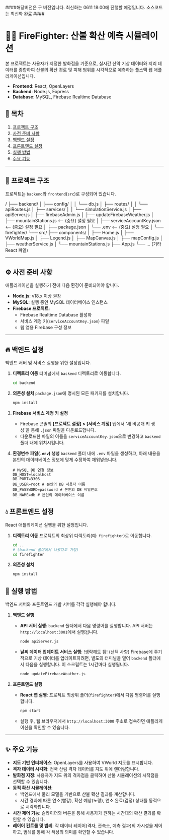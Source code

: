 ####해당버전은 구 버전입니다. 최신화는 0611 18:00에 진행할 예정입니다. 소스코드는 최신화 완료 ####


# 👨‍🚒 FireFighter: 산불 확산 예측 시뮬레이션

본 프로젝트는 사용자가 지정한 발화점을 기준으로, 실시간 산악 기상 데이터와 지리 데이터를 종합하여 산불의 확산 경로 및 피해 범위를 시각적으로 예측하는 풀스택 웹 애플리케이션입니다.

- **Frontend**: React, OpenLayers
- **Backend**: Node.js, Express
- **Database**: MySQL, Firebase Realtime Database

## 📝 목차

1.  [프로젝트 구조](#-프로젝트-구조)
2.  [사전 준비 사항](#-사전-준비-사항)
3.  [백엔드 설정](#-백엔드-설정)
4.  [프론트엔드 설정](#-프론트엔드-설정)
5.  [실행 방법](#-실행-방법)
6.  [주요 기능](#-주요-기능)

---

## 📁 프로젝트 구조

프로젝트는 `backend`와 `frontend`(`src`)로 구성되어 있습니다.

/
├── backend/
│   ├── config/
│   │   └── db.js
│   ├── routes/
│   │   └── apiRoutes.js
│   ├── services/
│   │   └── simulationService.js
│   ├── apiServer.js
│   ├── firebaseAdmin.js
│   ├── updateFirebaseWeather.js
│   ├── mountainStations.js  <-- (중요) 설정 필요
│   ├── serviceAccountKey.json <-- (중요) 설정 필요
│   ├── package.json
│   └── .env                   <-- (중요) 설정 필요
│
└── firefighter/
└── src/
    ├── components/
    │   ├── Home.js
    │   ├── VWorldMap.js
    │   ├── Legend.js
    │   ├── MapCanvas.js
    │   ├── mapConfig.js
    │   ├── weatherService.js
    │   └── mountainStations.js
    ├── App.js
    └── ... (기타 React 파일)

---

## ⚙️ 사전 준비 사항

애플리케이션을 실행하기 전에 다음 환경이 준비되어야 합니다.

- **Node.js**: v18.x 이상 권장
- **MySQL**: 실행 중인 MySQL 데이터베이스 인스턴스
- **Firebase 프로젝트**:
    - Firebase Realtime Database 활성화
    - 서비스 계정 키(`serviceAccountKey.json`) 파일
    - 웹 앱용 Firebase 구성 정보

---

## 🔥 백엔드 설정

백엔드 서버 및 서비스 실행을 위한 설정입니다.

1.  **디렉토리 이동**
    터미널에서 `backend` 디렉토리로 이동합니다.
    ```bash
    cd backend
    ```

2.  **의존성 설치**
    `package.json`에 명시된 모든 패키지를 설치합니다.
    ```bash
    npm install
    ```

3.  **Firebase 서비스 계정 키 설정**
    - Firebase 콘솔의 **[프로젝트 설정] > [서비스 계정]** 탭에서 '새 비공개 키 생성'을 통해 `.json` 파일을 다운로드합니다.
    - 다운로드한 파일의 이름을 `serviceAccountKey.json`으로 변경하고 `backend` 폴더 내에 위치시킵니다.

4.  **환경변수 파일(`.env`) 생성**
    `backend` 폴더 내에 `.env` 파일을 생성하고, 아래 내용을 본인의 데이터베이스 정보에 맞게 수정하여 채워넣습니다.
    ```env
    # MySQL DB 연결 정보
    DB_HOST=localhost
    DB_PORT=3306
    DB_USER=root # 본인의 DB 사용자 이름
    DB_PASSWORD=password # 본인의 DB 비밀번호
    DB_NAME=db # 본인의 데이터베이스 이름
    ```

## 💧 프론트엔드 설정

React 애플리케이션 실행을 위한 설정입니다.

1.  **디렉토리 이동**
    프로젝트의 최상위 디렉토리(예: `firefighter`)로 이동합니다.
    ```bash
    cd ..
    # (backend 폴더에서 나왔다고 가정)
    cd firefighter
    ```

2.  **의존성 설치**
    ```bash
    npm install
    ```


## 🚀 실행 방법

백엔드 서버와 프론트엔드 개발 서버를 각각 실행해야 합니다.

1.  **백엔드 실행**
    - **API 서버 실행**: `backend` 폴더에서 다음 명령어를 실행합니다. API 서버는 `http://localhost:3001`에서 실행됩니다.
      ```bash
      node apiServer.js
      ```
    - **날씨 데이터 업데이트 서비스 실행**:  !생략해도 됨!
    (선택 사항) Firebase에 주기적으로 기상 데이터를 업데이트하려면, 별도의 터미널을 열어 `backend` 폴더에서 다음을 실행합니다. 이 스크립트는 1시간마다 실행됩니다.
      ```bash
      node updateFirebaseWeather.js
      ```

2.  **프론트엔드 실행**
    - **React 앱 실행**: 프로젝트 최상위 폴더(`firefighter`)에서 다음 명령어를 실행합니다.
      ```bash
      npm start
      ```
    - 실행 후, 웹 브라우저에서 `http://localhost:3000` 주소로 접속하면 애플리케이션을 확인할 수 있습니다.

---

## ✨ 주요 기능

- **지도 기반 인터페이스**: OpenLayers를 사용하여 VWorld 지도를 표시합니다.
- **격자 데이터 시각화**: 전국 산림 격자 데이터를 지도 위에 렌더링합니다.
- **발화점 지정**: 사용자가 지도 위의 격자점을 클릭하여 산불 시뮬레이션의 시작점을 선택할 수 있습니다.
- **동적 확산 시뮬레이션**:
    - 백엔드에서 물리 모델을 기반으로 산불 확산 결과를 계산합니다.
    - 시간 경과에 따른 연소(빨강), 확산 예상(노랑), 연소 완료(검정) 상태를 동적으로 시각화합니다.
- **시간 제어 기능**: 슬라이더와 버튼을 통해 사용자가 원하는 시간대의 확산 결과를 확인할 수 있습니다.
- **레이어 컨트롤 및 범례**: 각 데이터 레이어(격자, 관측소, 예측 결과)의 가시성을 제어하고, 범례를 통해 각 색상의 의미를 확인할 수 있습니다.
